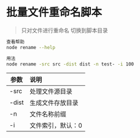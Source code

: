 # 批量文件重命名脚本
> 只对文件进行重命名 切换到脚本目录

```bash
查看帮助
node rename --help

用法
node rename -src src -dist dist -n test- -i 100
```

|参数|说明|
|------|:--|
|-src|处理文件源目录|
|-dist|生成文件存放目录|
|-n|文件名称前缀|
|-i|文件索引，默认：0|